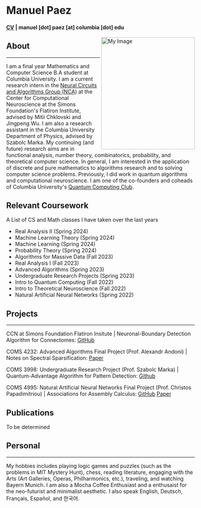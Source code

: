 # Manuel Paez 
#### [CV](https://mannypaeza.github.io/CV_ManuelPaez.pdf) | manuel [dot] paez [at] columbia [dot] edu 
<img align="right" src="https://mannypaeza.github.io/portrait_jan2023.jpg" alt="My Image" width="250" height="300">

## About
------
I am a final year Mathematics and Computer Science B.A student at Columbia University. I am a current research intern in the [Neural Circuits and Algorithms Group (NCA)](https://www.simonsfoundation.org/flatiron/center-for-computational-neuroscience/neural-circuits-and-algorithms/) at the Center for Computational Neuroscience at the Simons Foundation's Flatiron Institute, advised by Mitii Chklovski and Jingpeng Wu. I am also a research assistant in the Columbia University Department of Physics, advised by Szabolc Marka. My continuing (and future) research aims are in functional analysis, number theory, combinatorics, probability, and theoretical computer science.
In general, I am interested in the application of discrete and pure mathematics to algorithms research and to solving computer science problems. Previously, I did work in quantum algorithms and computational neuroscience. I am one of the co-founders and coheads of Columbia University's [Quantum Computing Club](https://cuquantumcomputingclub.github.io/). 

## Relevant Coursework
A List of CS and Math classes I have taken over the last years

- Real Analysis II (Spring 2024)
- Machine Learning Theory (Spring 2024)
- Machine Learning (Spring 2024)
- Probability Theory (Spring 2024)
- Algorithms for Massive Data (Fall 2023)
- Real Analysis I (Fall 2023)
- Advanced Algorithms (Spring 2023)
- Undergraduate Research Projects (Spring 2023)
- Intro to Quantum Computing (Fall 2022)
- Intro to Theoretical Neuroscience (Fall 2022)
- Natural Artificial Neural Networks (Spring 2022)

## Projects
------
CCN at Simons Foundation Flatiron Insitute | Neuronal-Boundary Detection Algorithm for Connectomes: [GitHub](https://github.com/flatironinstitute/neutorch/boundary-augmentation)

COMS 4232: Advanced Algorithms Final Project (Prof. Alexandr Andoni) | Notes on Spectral Sparsification: [Paper](https://mannypaeza.github.io/COMS4232_finalproject_paezcunninghamnatan.pdf)

COMS 3998: Undergraduate Research Project (Prof. Szabolc Marka) | Quantum-Advantage Algorithm for Pattern Detection: [Github](https://github.com/mannypaeza/quantum_mbalgorithm_gravsearch)

COMS 4995: Natural Artificial Neural Networks Final Project (Prof. Christos Papadimitriou) | Associations for Assembly Calculus: [GitHub](https://github.com/mannypaeza/assemblies) [Paper](https://mannypaeza.github.io/FinalPaper_NaturalArtificialNN.pdf)

## Publications

To be determined

## Personal
------

My hobbies includes playing logic games and puzzles (such as the problems in MIT Mystery Hunt), chess, reading literature, engaging with the Arts (Art Galleries, Operas, Philharmonics, etc.), traveling, and watching Bayern Munich. I am also a Mocha Coffee Enthusiast and a enthusaist for the neo-futurist and minimalist aesthetic. I also speak English, Deutsch, Français, Español, and 한국어. 
